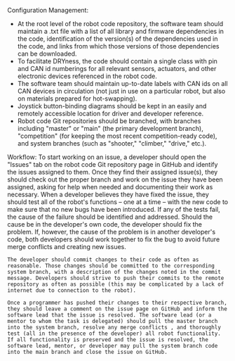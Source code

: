 Configuration Management:
-	At the root level of the robot code repository, the software team should maintain a .txt file with a list of all library and firmware dependencies in the code, identification of the version(s) of the dependencies used in the code, and links from which those versions of those dependencies can be downloaded.
-	To facilitate DRYness, the code should contain a single class with pin and CAN id numberings for all relevant sensors, actuators, and other electronic devices referenced in the robot code.
-	The software team should maintain up-to-date labels with CAN ids on all CAN devices in circulation (not just in use on a particular robot, but also on materials prepared for hot-swapping).
-	Joystick button-binding diagrams should be kept in an easily and remotely accessible location for driver and developer reference.
-	Robot code Git repositories should be branched, with branches including "master" or "main" (the primary development branch), "competition" (for keeping the most recent competition-ready code), and system branches (such as "shooter," "climber," "drive," etc.). 


Workflow:
	To start working on an issue, a developer should open the "Issues" tab on the robot code Git repository page in GitHub and identify the issues assigned to them. Once they find their assigned issue(s), they should check out the proper branch and work on the issue they have been assigned, asking for help when needed and documenting their work as necessary.
	When a developer believes they have fixed the issue, they should test all of the robot's functions – one at a time – with the new code to make sure that no new bugs have been introduced. If any of the tests fail, the cause of the failure should be identified and addressed. Should the cause be in the developer's own code, the developer should fix the problem. If, however, the cause of the problem is in another developer's code, both developers should work together to fix the bug to avoid future merge conflicts and creating new issues.

	The developer should commit changes to their code as often as reasonable. Those changes should be committed to the corresponding system branch, with a description of the changes noted in the commit message. Developers should strive to push their commits to the remote repository as often as possible (this may be complicated by a lack of internet due to connection to the robot). 

	Once a programmer has pushed their changes to their respective branch, they should leave a comment on the issue page on GitHub and inform the software lead that the issue is resolved. The software lead (or a mentor to whom the task is delegated) should pull the master branch into the system branch, resolve any merge conflicts , and thoroughly test (all in the presence of the developer) all robot functionality. If all functionality is preserved and the issue is resolved, the software lead, mentor, or developer may pull the system branch code into the main branch and close the issue on GitHub. 
